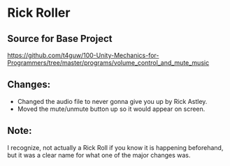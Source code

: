 # Rick Roller

## Source for Base Project
https://github.com/t4guw/100-Unity-Mechanics-for-Programmers/tree/master/programs/volume_control_and_mute_music 

## Changes:
- Changed the audio file to never gonna give you up by Rick Astley.
- Moved the mute/unmute button up so it would appear on screen.

## Note:
I recognize, not actually a Rick Roll if you know it is happening beforehand, but it was a clear name for what one of the major changes was.
